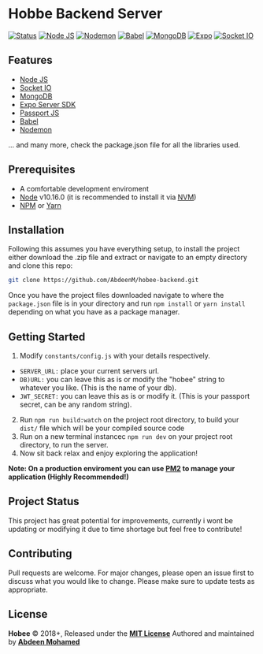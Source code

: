 # Hobbe Backend Server

[![Status](https://img.shields.io/badge/build-passing-green.svg?branch=master)](https://github.com/AbdeenM/hobee-backend)
[![Node JS](https://img.shields.io/badge/Node%20JS-v10.16.0-green.svg?logo=nodejs)](https://nodejs.org/)
[![Nodemon](https://img.shields.io/badge/Modemon-v1.18.10-brightgreen.svg?logo=nodemon)](https://nodemon.io/)
[![Babel](https://img.shields.io/badge/Babel-v6.26.0-yellow.svg?logo=babel)](https://babeljs.io/)
[![MongoDB](https://img.shields.io/badge/MongoDB-v6.0.1-green.svg?logo=mongodb)](https://www.mongodb.com/)
[![Expo](https://img.shields.io/badge/Expo-SDK35.0.0-black.svg?logo=expo)](https://expo.io/)
[![Socket IO](https://img.shields.io/badge/Socket.io-v2.2.0-black.svg?logo=socket.io)](https://socket.io/)

## Features

* [Node JS](https://nodejs.org/)
* [Socket IO](https://socket.io/)
* [MongoDB](https://www.mongodb.com/)
* [Expo Server SDK](https://expo.io/)
* [Passport JS](http://www.passportjs.org/)
* [Babel](https://babeljs.io/)
* [Nodemon](https://nodemon.io/)

... and many more, check the package.json file for all the libraries used.

## Prerequisites

* A comfortable development enviroment
* [Node](https://nodejs.org/) v10.16.0 (it is recommended to install it via [NVM](https://github.com/creationix/nvm/))
* [NPM](https://npmjs.com/) or [Yarn](https://https://yarnpkg.com/)

## Installation

Following this assumes you have everything setup, to install the project either download the .zip file and extract or navigate to an empty directory and clone this repo:
```bash
git clone https://github.com/AbdeenM/hobee-backend.git
```
Once you have the project files downloaded navigate to where the `package.json` file is in your directory and run `npm install` or `yarn install` depending on what you have as a package manager.

## Getting Started

1. Modify `constants/config.js` with your details respectively.
  * `SERVER_URL:` place your current servers url.
  * `DB)URL:` you can leave this as is or modify the "hobee" string to whatever you like. (This is the name of your db).
  * `JWT_SECRET:` you can leave this as is or modify it. (This is your passport secret, can be any random string).
2. Run `npm run build:watch` on the project root directory, to build your `dist/` file which will be your compiled source code
3. Run on a new terminal instancec `npm run dev` on your project root directory, to run the server.
4. Now sit back relax and enjoy exploring the application!

**Note: On a production enviroment you can use [PM2](https://pm2.keymetrics.io) to manage your application (Highly Recommended!)**

## Project Status

This project has great potential for improvements, currently i wont be updating or modifying it due to time shortage but feel free to contribute!

## Contributing

Pull requests are welcome. For major changes, please open an issue first to discuss what you would like to change.
Please make sure to update tests as appropriate.

## License

**Hobee** © 2018+, Released under the **[MIT License](http://mit-license.org/)**
Authored and maintained by **[Abdeen Mohamed](https://github.com/AbdeenM)**
